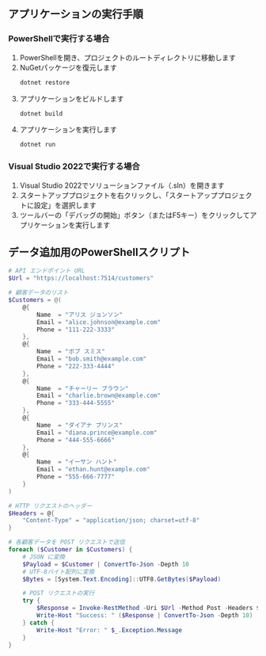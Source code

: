 ﻿## アプリケーションの実行手順

### PowerShellで実行する場合

1. PowerShellを開き、プロジェクトのルートディレクトリに移動します
1. NuGetパッケージを復元します
   ```powershell
   dotnet restore
   ```
1. アプリケーションをビルドします
   ```powershell
   dotnet build
   ```
1. アプリケーションを実行します
   ```powershell
   dotnet run
   ```

### Visual Studio 2022で実行する場合

1. Visual Studio 2022でソリューションファイル（.sln）を開きます
1. スタートアッププロジェクトを右クリックし、「スタートアッププロジェクトに設定」を選択します
1. ツールバーの「デバッグの開始」ボタン（またはF5キー）をクリックしてアプリケーションを実行します

## データ追加用のPowerShellスクリプト

```powershell
# API エンドポイント URL
$Url = "https://localhost:7514/customers"

# 顧客データのリスト
$Customers = @(
    @{
        Name  = "アリス ジョンソン"
        Email = "alice.johnson@example.com"
        Phone = "111-222-3333"
    },
    @{
        Name  = "ボブ スミス"
        Email = "bob.smith@example.com"
        Phone = "222-333-4444"
    },
    @{
        Name  = "チャーリー ブラウン"
        Email = "charlie.brown@example.com"
        Phone = "333-444-5555"
    },
    @{
        Name  = "ダイアナ プリンス"
        Email = "diana.prince@example.com"
        Phone = "444-555-6666"
    },
    @{
        Name  = "イーサン ハント"
        Email = "ethan.hunt@example.com"
        Phone = "555-666-7777"
    }
)

# HTTP リクエストのヘッダー
$Headers = @{
    "Content-Type" = "application/json; charset=utf-8"
}

# 各顧客データを POST リクエストで送信
foreach ($Customer in $Customers) {
    # JSON に変換
    $Payload = $Customer | ConvertTo-Json -Depth 10
    # UTF-8バイト配列に変換
    $Bytes = [System.Text.Encoding]::UTF8.GetBytes($Payload)

    # POST リクエストの実行
    try {
        $Response = Invoke-RestMethod -Uri $Url -Method Post -Headers $Headers -Body $Bytes
        Write-Host "Success: " ($Response | ConvertTo-Json -Depth 10)
    } catch {
        Write-Host "Error: " $_.Exception.Message
    }
}
```